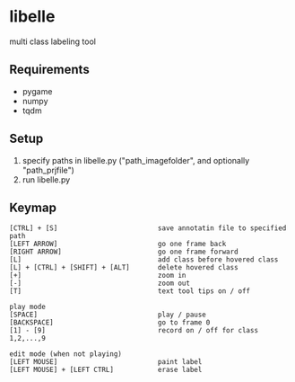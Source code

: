 # libelle
multi class labeling tool


## Requirements

- pygame
- numpy
- tqdm


## Setup

1) specify paths in libelle.py  ("path_imagefolder", and optionally "path_prjfile")
2) run libelle.py


## Keymap
```
[CTRL] + [S]                         save annotatin file to specified path
[LEFT ARROW]                         go one frame back
[RIGHT ARROW]                        go one frame forward
[L]                                  add class before hovered class
[L] + [CTRL] + [SHIFT] + [ALT]       delete hovered class
[+]                                  zoom in
[-]                                  zoom out
[T]                                  text tool tips on / off

play mode
[SPACE]                              play / pause
[BACKSPACE]                          go to frame 0
[1] - [9]                            record on / off for class 1,2,...,9

edit mode (when not playing)
[LEFT MOUSE]                         paint label
[LEFT MOUSE] + [LEFT CTRL]           erase label
```
